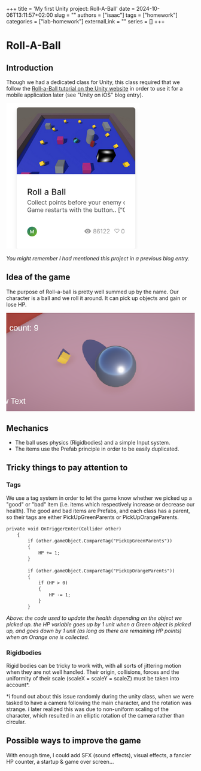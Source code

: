 +++
title = 'My first Unity project: Roll-A-Ball'
date = 2024-10-06T13:11:57+02:00
slug = ""
authors = ["isaac"]
tags = ["homework"]
categories = ["lab-homework"]
externalLink = ""
series = []
+++

# Roll-A-Ball

## Introduction

Though we had a dedicated class for Unity, this class required that we follow the [Roll-a-Ball tutorial on the Unity website](https://learn.unity.com/project/roll-a-ball) in order to use it for a mobile application later (see "Unity on iOS" blog entry).

![unity roll-a-ball](images/rollaball.png)

_You might remember I had mentioned this project in a previous blog entry._

## Idea of the game

The purpose of Roll-a-ball is pretty well summed up by the name. Our character is a ball and we roll it around. It can pick up objects and gain or lose HP. 

![My own take on the game](images/my_version.png)

## Mechanics

- The ball uses physics (Rigidbodies) and a simple Input system. 
- The items use the Prefab principle in order to be easily duplicated. 

## Tricky things to pay attention to

### Tags

We use a tag system in order to let the game know whether we picked up a "good" or "bad" item (i.e. items which respectively increase or decrease our health). The good and bad items are Prefabs, and each class has a parent, so their tags are either PickUpGreenParents or PickUpOrangeParents.

```
private void OnTriggerEnter(Collider other)
    {
        if (other.gameObject.CompareTag("PickUpGreenParents"))
        {
            HP += 1;
        }

        if (other.gameObject.CompareTag("PickUpOrangeParents"))
        {
            if (HP > 0)
            {
                HP -= 1;
            }
        }
```

_Above: the code used to update the health depending on the object we picked up. the HP variable goes up by 1 unit when a Green object is picked up, and goes down by 1 unit (as long as there are remaining HP points) when an Orange one is collected._

### Rigidbodies

Rigid bodies can be tricky to work with, with all sorts of jittering motion when they are not well handled. Their origin, collisions, forces and the uniformity of their scale (scaleX = scaleY = scaleZ) must be taken into account*.

*i found out about this issue randomly during the unity class, when we were tasked to have a camera following the main character, and the rotation was strange. i later realized this was due to non-uniform scaling of the character, which resulted in an elliptic rotation of the camera rather than circular. 


## Possible ways to improve the game

With enough time, I could add SFX (sound effects), visual effects, a fancier HP counter, a startup & game over screen...




